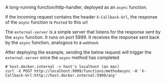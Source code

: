 A long-running function/http-handler, deployed as an `async` function.

If the incoming request contains the header `X-Callback-Url`, the response of the `async` function is `Posted` to this url

The `external-server` is a simple server that listens for the response sent by the `async` function. It runs on port 5999.
It receives the response sent back by the `async` function, analogous to a `webhook`

After deploying the example, sending the below request will trigger the `external-server` once the `async` method has completed

```shell
# host.docker.internal -> host's localhost (on mac) 
curl -X POST http://localhost:9999/functions/methodasync -H 'X-Callback-Url:http://host.docker.internal:5999/any'
```
